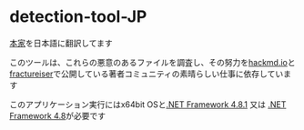 # detection-tool-JP

[本家](https://github.com/overwolf/detection-tool)を日本語に翻訳してます

このツールは、これらの悪意のあるファイルを調査し、その努力を[hackmd.io](https://hackmd.io/B46EYzKXSfWSF35DeCZz9A#Credits)と[fractureiser](https://github.com/fractureiser-investigation/fractureiser)で公開している著者コミュニティの素晴らしい仕事に依存しています

このアプリケーション実行にはx64bit OSと[.NET Framework 4.8.1](https://dotnet.microsoft.com/ja-jp/download/dotnet-framework/net481) 又は [.NET Framework 4.8](https://dotnet.microsoft.com/ja-jp/download/dotnet-framework/net48)が必要です
